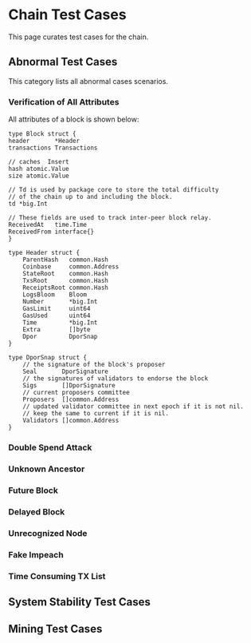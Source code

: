 # Chain Test Cases 

This page curates test cases for the chain.

## Abnormal Test Cases

This category lists all abnormal cases scenarios.

### Verification of All Attributes

All attributes of a block is shown below:

``` {.go}
type Block struct {
header       *Header
transactions Transactions

// caches  Insert
hash atomic.Value
size atomic.Value

// Td is used by package core to store the total difficulty
// of the chain up to and including the block.
td *big.Int

// These fields are used to track inter-peer block relay.
ReceivedAt   time.Time
ReceivedFrom interface{}
}

type Header struct {
    ParentHash   common.Hash
    Coinbase     common.Address
    StateRoot    common.Hash
    TxsRoot      common.Hash
    ReceiptsRoot common.Hash
    LogsBloom    Bloom
    Number       *big.Int
    GasLimit     uint64
    GasUsed      uint64
    Time         *big.Int
    Extra        []byte
    Dpor         DporSnap
}

type DporSnap struct {
    // the signature of the block's proposer
    Seal       DporSignature
    // the signatures of validators to endorse the block
    Sigs       []DporSignature
    // current proposers committee
    Proposers  []common.Address
    // updated validator committee in next epoch if it is not nil.
    // keep the same to current if it is nil.
    Validators []common.Address
}
```

### Double Spend Attack

### Unknown Ancestor

### Future Block

### Delayed Block

### Unrecognized Node

### Fake Impeach

### Time Consuming TX List

## System Stability Test Cases

## Mining Test Cases
